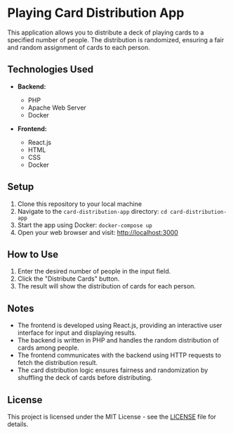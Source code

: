 # Playing Card Distribution App

This application allows you to distribute a deck of playing cards to a specified number of people. The distribution is randomized, ensuring a fair and random assignment of cards to each person.

## Technologies Used

- **Backend:**
  - PHP
  - Apache Web Server
  - Docker

- **Frontend:**
  - React.js
  - HTML
  - CSS
  - Docker

## Setup

1. Clone this repository to your local machine
2. Navigate to the `card-distribution-app` directory: `cd card-distribution-app`
3. Start the app using Docker: `docker-compose up`
4. Open your web browser and visit: [http://localhost:3000](http://localhost:3000)

## How to Use

1. Enter the desired number of people in the input field.
2. Click the "Distribute Cards" button.
3. The result will show the distribution of cards for each person.

## Notes

- The frontend is developed using React.js, providing an interactive user interface for input and displaying results.
- The backend is written in PHP and handles the random distribution of cards among people.
- The frontend communicates with the backend using HTTP requests to fetch the distribution result.
- The card distribution logic ensures fairness and randomization by shuffling the deck of cards before distributing.

## License

This project is licensed under the MIT License - see the [LICENSE](LICENSE) file for details.
